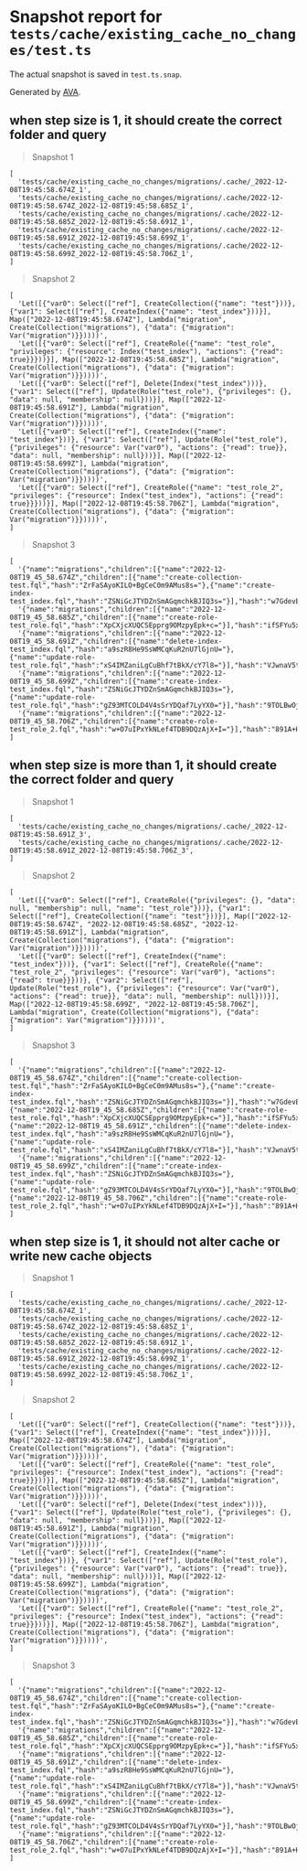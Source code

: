 # Snapshot report for `tests/cache/existing_cache_no_changes/test.ts`

The actual snapshot is saved in `test.ts.snap`.

Generated by [AVA](https://avajs.dev).

## when step size is 1, it should create the correct folder and query

> Snapshot 1

    [
      'tests/cache/existing_cache_no_changes/migrations/.cache/_2022-12-08T19:45:58.674Z_1',
      'tests/cache/existing_cache_no_changes/migrations/.cache/2022-12-08T19:45:58.674Z_2022-12-08T19:45:58.685Z_1',
      'tests/cache/existing_cache_no_changes/migrations/.cache/2022-12-08T19:45:58.685Z_2022-12-08T19:45:58.691Z_1',
      'tests/cache/existing_cache_no_changes/migrations/.cache/2022-12-08T19:45:58.691Z_2022-12-08T19:45:58.699Z_1',
      'tests/cache/existing_cache_no_changes/migrations/.cache/2022-12-08T19:45:58.699Z_2022-12-08T19:45:58.706Z_1',
    ]

> Snapshot 2

    [
      'Let([{"var0": Select(["ref"], CreateCollection({"name": "test"}))}, {"var1": Select(["ref"], CreateIndex({"name": "test_index"}))}], Map(["2022-12-08T19:45:58.674Z"], Lambda("migration", Create(Collection("migrations"), {"data": {"migration": Var("migration")}}))))',
      'Let([{"var0": Select(["ref"], CreateRole({"name": "test_role", "privileges": {"resource": Index("test_index"), "actions": {"read": true}}}))}], Map(["2022-12-08T19:45:58.685Z"], Lambda("migration", Create(Collection("migrations"), {"data": {"migration": Var("migration")}}))))',
      'Let([{"var0": Select(["ref"], Delete(Index("test_index")))}, {"var1": Select(["ref"], Update(Role("test_role"), {"privileges": {}, "data": null, "membership": null}))}], Map(["2022-12-08T19:45:58.691Z"], Lambda("migration", Create(Collection("migrations"), {"data": {"migration": Var("migration")}}))))',
      'Let([{"var0": Select(["ref"], CreateIndex({"name": "test_index"}))}, {"var1": Select(["ref"], Update(Role("test_role"), {"privileges": {"resource": Var("var0"), "actions": {"read": true}}, "data": null, "membership": null}))}], Map(["2022-12-08T19:45:58.699Z"], Lambda("migration", Create(Collection("migrations"), {"data": {"migration": Var("migration")}}))))',
      'Let([{"var0": Select(["ref"], CreateRole({"name": "test_role_2", "privileges": {"resource": Index("test_index"), "actions": {"read": true}}}))}], Map(["2022-12-08T19:45:58.706Z"], Lambda("migration", Create(Collection("migrations"), {"data": {"migration": Var("migration")}}))))',
    ]

> Snapshot 3

    [
      '{"name":"migrations","children":[{"name":"2022-12-08T19_45_58.674Z","children":[{"name":"create-collection-test.fql","hash":"ZrFaSAyoKILO+BgCeC0m9AMus8s="},{"name":"create-index-test_index.fql","hash":"ZSNiGcJTYDZnSmAGqmchkBJIQ3s="}],"hash":"w7GdevE99qCM69My3RgHsDxfDKc="}],"hash":"5w1MNygBiL6hZ3Av1yDKPmIZjOM="}',
      '{"name":"migrations","children":[{"name":"2022-12-08T19_45_58.685Z","children":[{"name":"create-role-test_role.fql","hash":"XpCXjcXUQCSEpprg9OMzpyEpk+c="}],"hash":"ifSFYu5xUtTpVw8zqt7bqxKphYo="}],"hash":"pKQTkm2HQtgEypmHv8VFD070/Wo="}',
      '{"name":"migrations","children":[{"name":"2022-12-08T19_45_58.691Z","children":[{"name":"delete-index-test_index.fql","hash":"a9szR8He9SsWMCqKuR2nU7lGjnU="},{"name":"update-role-test_role.fql","hash":"xS4IMZaniLgCuBhf7tBkX/cY7l8="}],"hash":"VJwnaV5txaH+MPeTbTEm6HlSa0Q="}],"hash":"C0F6W5RJjEEPZGim5nHfo0Kgx4Y="}',
      '{"name":"migrations","children":[{"name":"2022-12-08T19_45_58.699Z","children":[{"name":"create-index-test_index.fql","hash":"ZSNiGcJTYDZnSmAGqmchkBJIQ3s="},{"name":"update-role-test_role.fql","hash":"gZ93MTCOLD4V4sSrYDQaf7LyYX0="}],"hash":"9TOLBwOjUE4tRmyaQTlo11029k0="}],"hash":"leSL2vPVG9ZvuZZ0RsP1lHLW7Yc="}',
      '{"name":"migrations","children":[{"name":"2022-12-08T19_45_58.706Z","children":[{"name":"create-role-test_role_2.fql","hash":"w+O7uIPxYkNLef4TDB9DQzAjX+I="}],"hash":"891A+HycHLWbkA51f3oekLX0sC8="}],"hash":"/BK9YVVA3zal1ehlA8oTVOG3s9k="}',
    ]

## when step size is more than 1, it should create the correct folder and query

> Snapshot 1

    [
      'tests/cache/existing_cache_no_changes/migrations/.cache/_2022-12-08T19:45:58.691Z_3',
      'tests/cache/existing_cache_no_changes/migrations/.cache/2022-12-08T19:45:58.691Z_2022-12-08T19:45:58.706Z_3',
    ]

> Snapshot 2

    [
      'Let([{"var0": Select(["ref"], CreateRole({"privileges": {}, "data": null, "membership": null, "name": "test_role"}))}, {"var1": Select(["ref"], CreateCollection({"name": "test"}))}], Map(["2022-12-08T19:45:58.674Z", "2022-12-08T19:45:58.685Z", "2022-12-08T19:45:58.691Z"], Lambda("migration", Create(Collection("migrations"), {"data": {"migration": Var("migration")}}))))',
      'Let([{"var0": Select(["ref"], CreateIndex({"name": "test_index"}))}, {"var1": Select(["ref"], CreateRole({"name": "test_role_2", "privileges": {"resource": Var("var0"), "actions": {"read": true}}}))}, {"var2": Select(["ref"], Update(Role("test_role"), {"privileges": {"resource": Var("var0"), "actions": {"read": true}}, "data": null, "membership": null}))}], Map(["2022-12-08T19:45:58.699Z", "2022-12-08T19:45:58.706Z"], Lambda("migration", Create(Collection("migrations"), {"data": {"migration": Var("migration")}}))))',
    ]

> Snapshot 3

    [
      '{"name":"migrations","children":[{"name":"2022-12-08T19_45_58.674Z","children":[{"name":"create-collection-test.fql","hash":"ZrFaSAyoKILO+BgCeC0m9AMus8s="},{"name":"create-index-test_index.fql","hash":"ZSNiGcJTYDZnSmAGqmchkBJIQ3s="}],"hash":"w7GdevE99qCM69My3RgHsDxfDKc="},{"name":"2022-12-08T19_45_58.685Z","children":[{"name":"create-role-test_role.fql","hash":"XpCXjcXUQCSEpprg9OMzpyEpk+c="}],"hash":"ifSFYu5xUtTpVw8zqt7bqxKphYo="},{"name":"2022-12-08T19_45_58.691Z","children":[{"name":"delete-index-test_index.fql","hash":"a9szR8He9SsWMCqKuR2nU7lGjnU="},{"name":"update-role-test_role.fql","hash":"xS4IMZaniLgCuBhf7tBkX/cY7l8="}],"hash":"VJwnaV5txaH+MPeTbTEm6HlSa0Q="}],"hash":"S1Sox+qdPMo0s2HgjXR8gWrwKNY="}',
      '{"name":"migrations","children":[{"name":"2022-12-08T19_45_58.699Z","children":[{"name":"create-index-test_index.fql","hash":"ZSNiGcJTYDZnSmAGqmchkBJIQ3s="},{"name":"update-role-test_role.fql","hash":"gZ93MTCOLD4V4sSrYDQaf7LyYX0="}],"hash":"9TOLBwOjUE4tRmyaQTlo11029k0="},{"name":"2022-12-08T19_45_58.706Z","children":[{"name":"create-role-test_role_2.fql","hash":"w+O7uIPxYkNLef4TDB9DQzAjX+I="}],"hash":"891A+HycHLWbkA51f3oekLX0sC8="}],"hash":"mp5LMYRR6GmC1BLir3Jkqh0aImc="}',
    ]

## when step size is 1, it should not alter cache or write new cache objects

> Snapshot 1

    [
      'tests/cache/existing_cache_no_changes/migrations/.cache/_2022-12-08T19:45:58.674Z_1',
      'tests/cache/existing_cache_no_changes/migrations/.cache/2022-12-08T19:45:58.674Z_2022-12-08T19:45:58.685Z_1',
      'tests/cache/existing_cache_no_changes/migrations/.cache/2022-12-08T19:45:58.685Z_2022-12-08T19:45:58.691Z_1',
      'tests/cache/existing_cache_no_changes/migrations/.cache/2022-12-08T19:45:58.691Z_2022-12-08T19:45:58.699Z_1',
      'tests/cache/existing_cache_no_changes/migrations/.cache/2022-12-08T19:45:58.699Z_2022-12-08T19:45:58.706Z_1',
    ]

> Snapshot 2

    [
      'Let([{"var0": Select(["ref"], CreateCollection({"name": "test"}))}, {"var1": Select(["ref"], CreateIndex({"name": "test_index"}))}], Map(["2022-12-08T19:45:58.674Z"], Lambda("migration", Create(Collection("migrations"), {"data": {"migration": Var("migration")}}))))',
      'Let([{"var0": Select(["ref"], CreateRole({"name": "test_role", "privileges": {"resource": Index("test_index"), "actions": {"read": true}}}))}], Map(["2022-12-08T19:45:58.685Z"], Lambda("migration", Create(Collection("migrations"), {"data": {"migration": Var("migration")}}))))',
      'Let([{"var0": Select(["ref"], Delete(Index("test_index")))}, {"var1": Select(["ref"], Update(Role("test_role"), {"privileges": {}, "data": null, "membership": null}))}], Map(["2022-12-08T19:45:58.691Z"], Lambda("migration", Create(Collection("migrations"), {"data": {"migration": Var("migration")}}))))',
      'Let([{"var0": Select(["ref"], CreateIndex({"name": "test_index"}))}, {"var1": Select(["ref"], Update(Role("test_role"), {"privileges": {"resource": Var("var0"), "actions": {"read": true}}, "data": null, "membership": null}))}], Map(["2022-12-08T19:45:58.699Z"], Lambda("migration", Create(Collection("migrations"), {"data": {"migration": Var("migration")}}))))',
      'Let([{"var0": Select(["ref"], CreateRole({"name": "test_role_2", "privileges": {"resource": Index("test_index"), "actions": {"read": true}}}))}], Map(["2022-12-08T19:45:58.706Z"], Lambda("migration", Create(Collection("migrations"), {"data": {"migration": Var("migration")}}))))',
    ]

> Snapshot 3

    [
      '{"name":"migrations","children":[{"name":"2022-12-08T19_45_58.674Z","children":[{"name":"create-collection-test.fql","hash":"ZrFaSAyoKILO+BgCeC0m9AMus8s="},{"name":"create-index-test_index.fql","hash":"ZSNiGcJTYDZnSmAGqmchkBJIQ3s="}],"hash":"w7GdevE99qCM69My3RgHsDxfDKc="}],"hash":"5w1MNygBiL6hZ3Av1yDKPmIZjOM="}',
      '{"name":"migrations","children":[{"name":"2022-12-08T19_45_58.685Z","children":[{"name":"create-role-test_role.fql","hash":"XpCXjcXUQCSEpprg9OMzpyEpk+c="}],"hash":"ifSFYu5xUtTpVw8zqt7bqxKphYo="}],"hash":"pKQTkm2HQtgEypmHv8VFD070/Wo="}',
      '{"name":"migrations","children":[{"name":"2022-12-08T19_45_58.691Z","children":[{"name":"delete-index-test_index.fql","hash":"a9szR8He9SsWMCqKuR2nU7lGjnU="},{"name":"update-role-test_role.fql","hash":"xS4IMZaniLgCuBhf7tBkX/cY7l8="}],"hash":"VJwnaV5txaH+MPeTbTEm6HlSa0Q="}],"hash":"C0F6W5RJjEEPZGim5nHfo0Kgx4Y="}',
      '{"name":"migrations","children":[{"name":"2022-12-08T19_45_58.699Z","children":[{"name":"create-index-test_index.fql","hash":"ZSNiGcJTYDZnSmAGqmchkBJIQ3s="},{"name":"update-role-test_role.fql","hash":"gZ93MTCOLD4V4sSrYDQaf7LyYX0="}],"hash":"9TOLBwOjUE4tRmyaQTlo11029k0="}],"hash":"leSL2vPVG9ZvuZZ0RsP1lHLW7Yc="}',
      '{"name":"migrations","children":[{"name":"2022-12-08T19_45_58.706Z","children":[{"name":"create-role-test_role_2.fql","hash":"w+O7uIPxYkNLef4TDB9DQzAjX+I="}],"hash":"891A+HycHLWbkA51f3oekLX0sC8="}],"hash":"/BK9YVVA3zal1ehlA8oTVOG3s9k="}',
    ]
